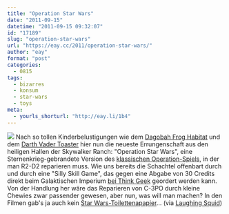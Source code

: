 ```yaml
---
title: "Operation Star Wars"
date: "2011-09-15"
datetime: "2011-09-15 09:32:07"
id: "17189"
slug: "operation-star-wars"
url: "https://eay.cc/2011/operation-star-wars/"
author: "eay"
format: "post"
categories:
  - 0815
tags:
  - bizarres
  - konsum
  - star-wars
  - toys
meta:
  - yourls_shorturl: "http://eay.li/1b4"
---
```


![](https://eay.cc/uploads/2011/operationstarwars.jpg) Nach so tollen Kinderbelustigungen wie dem [Dagobah Frog Habitat](//eay.cc/2009/dagobah-frog-habitat/) und dem [Darth Vader Toaster](//eay.cc/2008/darth-toast/) hier nun die neueste Errungenschaft aus den heiligen Hallen der Skywalker Ranch: "Operation Star Wars", eine Sternenkrieg-gebrandete Version des [klassischen Operation-Spiels](http://en.wikipedia.org/wiki/Operation_(game)), in der man R2-D2 reparieren muss. Wie uns bereits die Schachtel offenbart durch und durch eine "Silly Skill Game", das gegen eine Abgabe von 30 Credits direkt beim Galaktischen Imperium [bei Think Geek](http://www.thinkgeek.com/geek-kids/7-13-years/e9c8/) geordert werden kann. Von der Handlung her wäre das Reparieren von C-3PO durch kleine Chewies zwar passender gewesen, aber nun, was will man machen? In den Filmen gab's ja auch kein [Star Wars-Toilettenapapier](http://theswca.com/index.php?action=disp_item&item_id=56007)... (via [Laughing Squid](http://laughingsquid.com/help-fix-r2-d2-in-star-wars-themed-version-of-operation-game/))
